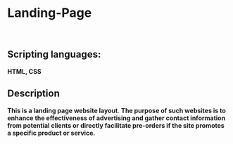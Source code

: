 # Landing-Page
<br>

## Scripting languages: 
**HTML, CSS**
<br>

## Description

**This is a landing page website layout**. **The purpose of such websites is to enhance the effectiveness of advertising and gather contact information from potential clients or directly facilitate pre-orders if the site promotes a specific product or service.**
